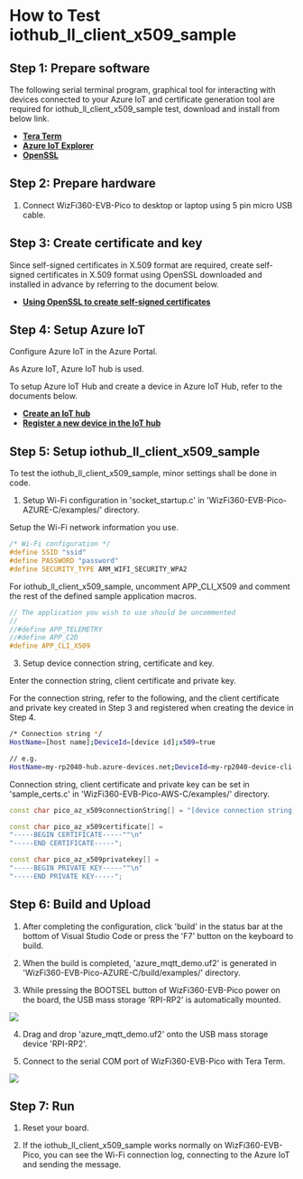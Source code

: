 # How to Test iothub_ll_client_x509_sample



## Step 1: Prepare software

The following serial terminal program, graphical tool for interacting with devices connected to your Azure IoT and certificate generation tool are required for iothub_ll_client_x509_sample test, download and install from below link.

- [**Tera Term**][link-tera_term]
- [**Azure IoT Explorer**][link-azure_iot_explorer]
- [**OpenSSL**][link-openssl]



## Step 2: Prepare hardware

1. Connect WizFi360-EVB-Pico to desktop or laptop using 5 pin micro USB cable.



## Step 3: Create certificate and key

Since self-signed certificates in X.509 format are required, create self-signed certificates in X.509 format using OpenSSL downloaded and installed in advance by referring to the document below.

- [**Using OpenSSL to create self-signed certificates**][link-using_openssl_to_create_self-signed_certificates]



## Step 4: Setup Azure IoT

Configure Azure IoT in the Azure Portal.

As Azure IoT, Azure IoT hub is used.

To setup Azure IoT Hub and create a device in Azure IoT Hub, refer to the documents below.

- [**Create an IoT hub**][link-create_an_iot_hub]
- [**Register a new device in the IoT hub**][link-register_a_new_device_in_the_iot_hub]



## Step 5: Setup iothub_ll_client_x509_sample

To test the iothub_ll_client_x509_sample, minor settings shall be done in code.

1. Setup Wi-Fi configuration in 'socket_startup.c' in 'WizFi360-EVB-Pico-AZURE-C/examples/' directory.

Setup the Wi-Fi network information you use.

```cpp
/* Wi-Fi configuration */
#define SSID "ssid"
#define PASSWORD "password"
#define SECURITY_TYPE ARM_WIFI_SECURITY_WPA2
```

For iothub_ll_client_x509_sample, uncomment APP_CLI_X509 and comment the rest of the defined sample application macros.

```cpp
// The application you wish to use should be uncommented
//
//#define APP_TELEMETRY
//#define APP_C2D
#define APP_CLI_X509
```

3. Setup device connection string, certificate and key.

Enter the connection string, client certificate and private key.

For the connection string, refer to the following, and the client certificate and private key created in Step 3 and registered when creating the device in Step 4.

```bash
/* Connection string */
HostName=[host name];DeviceId=[device id];x509=true

// e.g.
HostName=my-rp2040-hub.azure-devices.net;DeviceId=my-rp2040-device-cli-x509;x509=true
```

Connection string, client certificate and private key can be set in 'sample_certs.c' in 'WizFi360-EVB-Pico-AWS-C/examples/' directory.

```cpp
const char pico_az_x509connectionString[] = "[device connection string]";

const char pico_az_x509certificate[] =
"-----BEGIN CERTIFICATE-----""\n"
"-----END CERTIFICATE-----";

const char pico_az_x509privatekey[] =
"-----BEGIN PRIVATE KEY-----""\n"
"-----END PRIVATE KEY-----";
```



## Step 6: Build and Upload

1. After completing the configuration, click 'build' in the status bar at the bottom of Visual Studio Code or press the 'F7' button on the keyboard to build.

2. When the build is completed, 'azure_mqtt_demo.uf2' is generated in 'WizFi360-EVB-Pico-AZURE-C/build/examples/' directory.

3. While pressing the BOOTSEL button of WizFi360-EVB-Pico power on the board, the USB mass storage 'RPI-RP2' is automatically mounted.

![][link-raspberry_pi_pico_usb_mass_storage]

4. Drag and drop 'azure_mqtt_demo.uf2' onto the USB mass storage device 'RPI-RP2'.

5. Connect to the serial COM port of WizFi360-EVB-Pico with Tera Term.

![][link-connect_to_serial_com_port]



## Step 7: Run

1. Reset your board.

2. If the iothub_ll_client_x509_sample works normally on WizFi360-EVB-Pico, you can see the Wi-Fi connection log, connecting to the Azure IoT and sending the message.



<!--
Link
-->

[link-tera_term]: https://osdn.net/projects/ttssh2/releases/
[link-azure_iot_explorer]: https://github.com/Azure/azure-iot-explorer/releases
[link-openssl]: https://www.openssl.org/source/
[link-using_openssl_to_create_self-signed_certificates]: https://docs.microsoft.com/en-us/azure/iot-hub/tutorial-x509-self-sign
[link-create_an_iot_hub]: https://docs.microsoft.com/en-us/azure/iot-hub/iot-hub-create-through-portal#create-an-iot-hub
[link-register_a_new_device_in_the_iot_hub]: https://docs.microsoft.com/en-us/azure/iot-hub/iot-hub-create-through-portal#register-a-new-device-in-the-iot-hub
[link-raspberry_pi_pico_usb_mass_storage]: https://github.com/Wiznet/WizFi360-EVB-Pico-AZURE-C/blob/main/static/images/iothub_ll_client_x509_sample/raspberry_pi_pico_usb_mass_storage.png
[link-connect_to_serial_com_port]: https://github.com/Wiznet/WizFi360-EVB-Pico-AZURE-C/blob/main/static/images/iothub_ll_client_x509_sample/connect_to_serial_com_port.png
